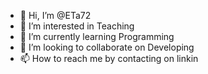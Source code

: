 - 👋 Hi, I’m @ETa72
- 👀 I’m interested in Teaching
- 🌱 I’m currently learning Programming
- 💞️ I’m looking to collaborate on Developing
- 📫 How to reach me by contacting on linkin

<!---
ETa72/ETa72 is a ✨ special ✨ repository because its `README.md` (this file) appears on your GitHub profile.
You can click the Preview link to take a look at your changes.
--->
